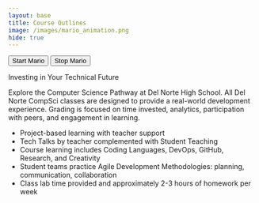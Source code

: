 ```yaml
---
layout: base
title: Course Outlines
image: /images/mario_animation.png
hide: true
---
```


<!DOCTYPE html>
<html lang="en">
<head>
  <meta charset="UTF-8">
  <meta name="viewport" content="width=device-width, initial-scale=1.0">
  <title>Course Outlines</title>
  <style>
    /* CSS style rules for the id and class of the sprite... */
    .sprite {
      height: 256px;
      width: 256px;
      background-image: url('/images/mario_animation.png');
      background-repeat: no-repeat;
    }
  </style>
</head>
<body>
  <button onclick="startMario()">Start Mario</button>
  <button onclick="stopMario()">Stop Mario</button>

  <p id="mario" class="sprite" style="display: none;"></p>

  <script>
    // Convert YML hash to JavaScript key:value objects
    var mario_metadata = {};
    {% for key in hash %}
    var key = "{{key | first}}";
    var values = {};
    values["row"] = {{key.row}};
    values["col"] = {{key.col}};
    values["frames"] = {{key.frames}};
    mario_metadata[key] = values;
    {% endfor %}

    // Game object for player
    class Mario {
      constructor(meta_data) {
        this.tID = null;  // Capture setInterval() task ID
        this.positionX = 0;  // Current position of sprite in X direction
        this.currentSpeed = 0;
        this.marioElement = document.getElementById("mario"); // HTML element of sprite
        this.pixels = 256; // Pixel offset of images in the sprite, set by liquid constant
        this.interval = 100; // Animation time interval
        this.obj = meta_data;
        this.marioElement.style.position = "absolute";
      }

      animate(obj, speed) {
        let frame = 0;
        const row = obj.row * this.pixels;
        this.currentSpeed = speed;

        this.tID = setInterval(() => {
          const col = (frame + obj.col) * this.pixels;
          this.marioElement.style.backgroundPosition = `-${col}px -${row}px`;
          this.marioElement.style.left = `${this.positionX}px`;

          this.positionX += speed;
          frame = (frame + 1) % obj.frames;

          const viewportWidth = window.innerWidth;
          if (this.positionX > viewportWidth - this.pixels) {
            document.documentElement.scrollLeft = this.positionX - viewportWidth + this.pixels;
          }
        }, this.interval);
      }

      startWalkingRight() {
        this.stopAnimate();
        this.animate(this.obj["Walk"], 3);
      }

      startRunningRight() {
        this.stopAnimate();
        this.animate(this.obj["Run1"], 6);
      }

      startWalkingLeft() {
        this.stopAnimate();
        this.animate(this.obj["WalkL"], -3);  // Negative speed for left movement
      }

      startRunningLeft() {
        this.stopAnimate();
        this.animate(this.obj["Run1L"], -6);  // Negative speed for left movement
      }

      startPuffing() {
        this.stopAnimate();
        this.animate(this.obj["Puff"], 0);
      }

      startCheering() {
        this.stopAnimate();
        this.animate(this.obj["Cheer"], 0);
      }

      startFlipping() {
        this.stopAnimate();
        this.animate(this.obj["Flip"], 0);
      }

      startResting() {
        this.stopAnimate();
        this.animate(this.obj["Rest"], 0);
      }

      stopAnimate() {
        clearInterval(this.tID);
      }
    }

    const mario = new Mario(mario_metadata);

    // Function to start Mario
    function startMario() {
      document.getElementById("mario").style.display = "block";
      mario.startResting();
      alert("Instructions:\n\nArrow keys to move Mario:\n- Left Arrow: Left Walk\n- Right Arrow: Right Walk\n- Hold Left Arrow: Left Run\n- Hold Right Arrow: Right Run\n\nPress 'p' to make Mario puff\nPress 'f' to make Mario flip\nPress 'r' to make Mario rest");
    }

    // Function to stop Mario
    function stopMario() {
      mario.stopAnimate();
      document.getElementById("mario").style.display = "none";
    }

    // Event control
    window.addEventListener("keydown", (event) => {
      if (event.key === "ArrowRight") {
        event.preventDefault();
        if (mario.currentSpeed === 0 || mario.currentSpeed === -3 || mario.currentSpeed === -6) {
          mario.startWalkingRight();
        } else if (mario.currentSpeed === 3) {
          mario.startRunningRight();
        }
      } else if (event.key === "ArrowLeft") {
        event.preventDefault();
        if (mario.currentSpeed === 0 || mario.currentSpeed === 3 || mario.currentSpeed === 6) {
          mario.startWalkingLeft();
        } else if (mario.currentSpeed === -3) {
          mario.startRunningLeft();
        }
      } else if (event.key === "p") {
        event.preventDefault();
        mario.startPuffing();
      } else if (event.key === "f") {
        event.preventDefault();
        mario.startFlipping();
      } else if (event.key === "r") {
        event.preventDefault();
        mario.startResting();
      }
    });
  </script>

  Investing in Your Technical Future

Explore the Computer Science Pathway at Del Norte High School. All Del Norte CompSci classes are designed to provide a real-world development experience. Grading is focused on time invested, analytics, participation with peers, and engagement in learning.

- Project-based learning with teacher support
- Tech Talks by teacher complemented with Student Teaching
- Course learning includes Coding Languages, DevOps, GitHub, Research, and Creativity
- Student teams practice Agile Development Methodologies: planning, communication, collaboration
- Class lab time provided and approximately 2-3 hours of homework per week

</body>
</html>


